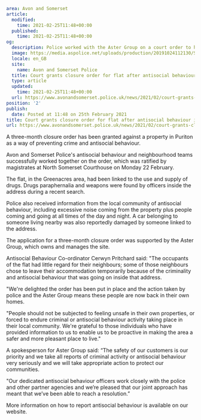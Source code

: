 ```yaml
area: Avon and Somerset
article:
  modified:
    time: 2021-02-25T11:48+00:00
  published:
    time: 2021-02-25T11:48+00:00
og:
  description: Police worked with the Aster Group on a court order to help prevent further antisocial behaviour and criminal activity.
  image: https://media.aspolice.net/uploads/production/20191024112130/Scene-tape-4.jpg
  locale: en_GB
  site:
    name: Avon and Somerset Police
  title: Court grants closure order for flat after antisocial behaviour in Puriton | Avon and Somerset Police
  type: article
  updated:
    time: 2021-02-25T11:48+00:00
  url: https://www.avonandsomerset.police.uk/news/2021/02/court-grants-closure-order-for-flat-after-antisocial-behaviour-in-puriton/
position: '2'
publish:
  date: Posted at 11:48 on 25th February 2021
title: Court grants closure order for flat after antisocial behaviour in Puriton | Avon and Somerset Police
url: https://www.avonandsomerset.police.uk/news/2021/02/court-grants-closure-order-for-flat-after-antisocial-behaviour-in-puriton/
```

A three-month closure order has been granted against a property in Puriton as a way of preventing crime and antisocial behaviour.

Avon and Somerset Police's antisocial behaviour and neighbourhood teams successfully worked together on the order, which was ratified by magistrates at North Somerset Courthouse on Monday 22 February.

The flat, in the Greenacres area, had been linked to the use and supply of drugs. Drugs paraphernalia and weapons were found by officers inside the address during a recent search.

Police also received information from the local community of antisocial behaviour, including excessive noise coming from the property plus people coming and going at all times of the day and night. A car belonging to someone living nearby was also reportedly damaged by someone linked to the address.

The application for a three-month closure order was supported by the Aster Group, which owns and manages the site.

Antisocial Behaviour Co-ordinator Cerwyn Pritchard said: "The occupants of the flat had little regard for their neighbours; some of those neighbours chose to leave their accommodation temporarily because of the criminality and antisocial behaviour that was going on inside that address.

"We're delighted the order has been put in place and the action taken by police and the Aster Group means these people are now back in their own homes.

"People should not be subjected to feeling unsafe in their own properties, or forced to endure criminal or antisocial behaviour activity taking place in their local community. We're grateful to those individuals who have provided information to us to enable us to be proactive in making the area a safer and more pleasant place to live."

A spokesperson for Aster Group said: “The safety of our customers is our priority and we take all reports of criminal activity or antisocial behaviour very seriously and we will take appropriate action to protect our communities.

"Our dedicated antisocial behaviour officers work closely with the police and other partner agencies and we’re pleased that our joint approach has meant that we’ve been able to reach a resolution.”

More information on how to report antisocial behaviour is available on our website.
